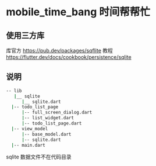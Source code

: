 # mobile_time_bang 时间帮帮忙

## 使用三方库

库官方
https://pub.dev/packages/sqflite
教程
https://flutter.dev/docs/cookbook/persistence/sqlite

## 说明

```bash
-- lib
   |__ sqlite 
      |__ sqlite.dart
  |-- todo_list_page
      |-- full_screen_dialog.dart
      |-- list_widget.dart
      |-- todo_list_page.dart
  |-- view_model
      |-- base_model.dart
      |-- sqlite.dart
  |-- main.dart    
```

sqlite 数据文件不在代码目录
